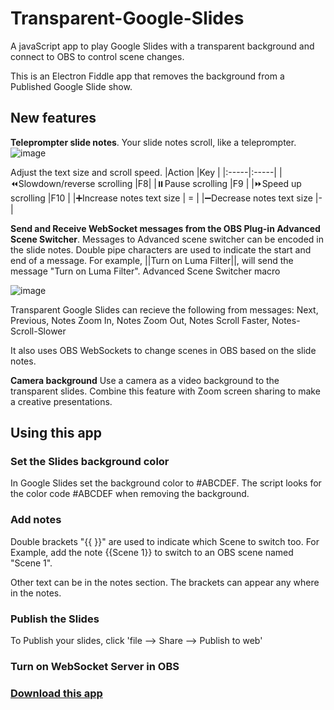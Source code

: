 # Transparent-Google-Slides
A javaScript app to play Google Slides with a transparent background and connect to OBS to control scene changes. 

This is an Electron Fiddle app that removes the background from a Published Google Slide show.  
## New features
 **Teleprompter slide notes**. Your slide notes scroll, like a teleprompter.  
![image](https://github.com/UUoocl/Transparent-Google-Slides/assets/99063397/49959c88-9bd9-4865-8de3-d101856ee812)

Adjust the text size and scroll speed. 
|Action      |Key      |
|:-----|:-----|
|⏪Slowdown/reverse scrolling      |F8|
|⏸️Pause scrolling      |F9     |
|⏩Speed up scrolling      |F10      |
|➕Increase notes text size      | =   |
|➖Decrease notes text size      |-     |

**Send and Receive WebSocket messages from the OBS Plug-in Advanced Scene Switcher**.
Messages to Advanced scene switcher can be encoded in the slide notes.  Double pipe characters are used to indicate the start and end of a message.  For example, ||Turn on Luma Filter||, will send the message "Turn on Luma Filter".  Advanced Scene Switcher macro

![image](https://github.com/UUoocl/Transparent-Google-Slides/assets/99063397/a2fbc51c-286d-4f37-8bc7-582d8fd9e67e)

Transparent Google Slides can recieve the following from messages: Next, Previous, Notes Zoom In, Notes Zoom Out, Notes Scroll Faster, Notes-Scroll-Slower

It also uses OBS WebSockets to change scenes in OBS based on the slide notes.  

**Camera background**
Use a camera as a video background to the transparent slides.  Combine this feature with Zoom screen sharing to make a creative presentations. 

## Using this app

### Set the Slides background color

In Google Slides set the background color to #ABCDEF.  The script looks for the color code #ABCDEF when removing the background. 

### Add notes

Double brackets "{{ }}" are used to indicate which Scene to switch too. For Example, add the note {{Scene 1}} to switch to an OBS scene named "Scene 1". 

Other text can be in the notes section. The brackets can appear any where in the notes. 

### Publish the Slides

To Publish your slides, click 'file --> Share --> Publish to web'

### Turn on WebSocket Server in OBS

### [Download this app](https://github.com/UUoocl/Transparent-Google-Slides/releases/tag/0.0.1-alpha)



